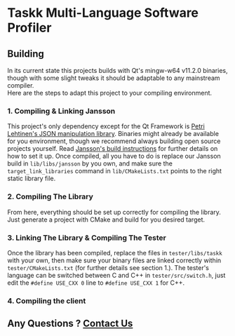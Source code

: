 # Taskk Multi-Language Software Profiler

## Building
In its current state this projects builds with Qt's mingw-w64 v11.2.0 
binaries, though with some slight tweaks it should be adaptable to 
any mainstream compiler.\
Here are the steps to adapt this project to your compiling environment.

### 1. Compiling & Linking Jansson
This project's only dependency except for the Qt Framework is
[Petri Lehtinen's JSON manipulation library](https://github.com/akheron/jansson).
Binaries might already be available for you environment, 
though we recommend always building open source projects yourself.
Read [Jansson's build instructions](https://jansson.readthedocs.io/en/latest/gettingstarted.html)
for further details on how to set it up.
Once compiled, all you have to do is replace our Jansson build in 
``lib/libs/jansson`` by you own, and make sure the 
``target_link_libraries`` command in ``lib/CMakeLists.txt``
points to the right static library file.

### 2. Compiling The Library
From here, everything should be set up correctly for compiling the library. \
Just generate a project with CMake and build for you desired target.

### 3. Linking The Library & Compiling The Tester
Once the library has been compiled, replace the files in 
``tester/libs/taskk`` with your own, then make sure your binary
files are linked correctly within ``tester/CMakeLists.txt`` 
(for further details see section 1.). The tester's language can be switched
between C and C++ in ``tester/src/switch.h``, just edit the 
``#define USE_CXX 0`` line to ``#define USE_CXX 1`` for C++.

### 4. Compiling the client

## Any Questions ? [Contact Us](mailto:berriot.cesar@gmail.com)

